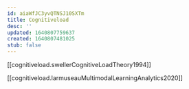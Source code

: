 ```yaml
---
id: aiaWfJC3yvQTNSJ10SXTm
title: Cognitiveload
desc: ''
updated: 1640807759637
created: 1640807481025
stub: false
---
```


[[cognitiveload.swellerCognitiveLoadTheory1994]]  

[[cognitiveload.larmuseauMultimodalLearningAnalytics2020]]
